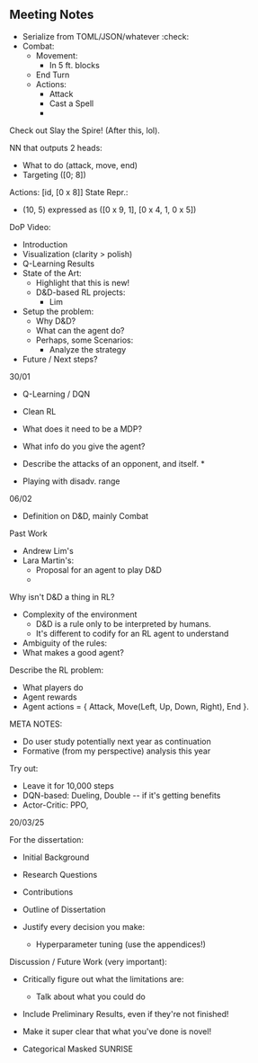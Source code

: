 ## Meeting Notes

* Serialize from TOML/JSON/whatever :check:
* Combat:
    * Movement:
        * In 5 ft. blocks
    * End Turn
    * Actions:
        * Attack
        * Cast a Spell
        * 

Check out Slay the Spire! (After this, lol).

NN that outputs 2 heads:
* What to do (attack, move, end)
* Targeting ([0; 8])


Actions: [id, [0 x 8]]
State Repr.:
* (10, 5) expressed as ([0 x 9, 1], [0 x 4, 1, 0 x 5])

DoP Video:
* Introduction
* Visualization (clarity > polish)
* Q-Learning Results
* State of the Art:
    * Highlight that this is new!
    * D&D-based RL projects:
        * Lim
* Setup the problem:
    * Why D&D?
    * What can the agent do?
    * Perhaps, some Scenarios:
        * Analyze the strategy
* Future / Next steps?

30/01

* Q-Learning / DQN
* Clean RL
* What does it need to be a MDP?
* What info do you give the agent?

* Describe the attacks of an opponent, and itself.
    * 

* Playing with disadv. range

06/02
* Definition on D&D, mainly  Combat

Past Work
* Andrew Lim's
* Lara Martin's:
    * Proposal for an agent to play D&D
    * 

Why isn't D&D a thing in RL?
* Complexity of the environment
    * D&D is a rule only to be interpreted by humans.
    * It's different to codify for an RL agent to understand
* Ambiguity of the rules:
* What makes a good agent?

Describe the RL problem:
* What players do
* Agent rewards
* Agent actions = { Attack, Move(Left, Up, Down, Right), End }.

META NOTES:
* Do user study potentially next year as continuation
* Formative (from my perspective) analysis this year


Try out:
* Leave it for 10,000 steps
* DQN-based: Dueling, Double -- if it's getting benefits
* Actor-Critic: PPO, 

20/03/25

For the dissertation:
* Initial Background
* Research Questions
* Contributions
* Outline of Dissertation

* Justify every decision you make:
    * Hyperparameter tuning (use the appendices!)

Discussion / Future Work (very important):
* Critically figure out what the limitations are:
    * Talk about what you could do
* Include Preliminary Results, even if they're not finished!


* Make it super clear that what you've done is novel!

* Categorical Masked SUNRISE